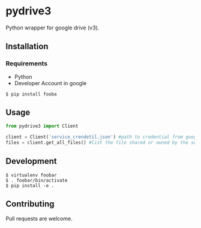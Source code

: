 # pydrive3

Python wrapper for google drive (v3). 

## Installation

### Requirements
* Python 
* Developer Account in google

`$ pip install fooba`

## Usage

```python
from pydrive3 import Client

client = Client('service_crendetil.json') #path to credential from google
files = client.get_all_files() #list the file shared or owned by the service account
```

## Development
```
$ virtualenv foobar
$ . foobar/bin/activate
$ pip install -e .
```

## Contributing
Pull requests are welcome.